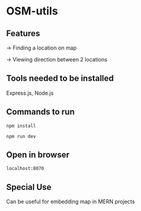 # OSM-utils
## Features
-> Finding a location on map  

-> Viewing direction between 2 locations

## Tools needed to be installed
Express.js, Node.js

## Commands to run
```
npm install
```
```
npm run dev
```
## Open in browser
```
localhost:8070
```
## Special Use
Can be useful for embedding map in MERN projects


